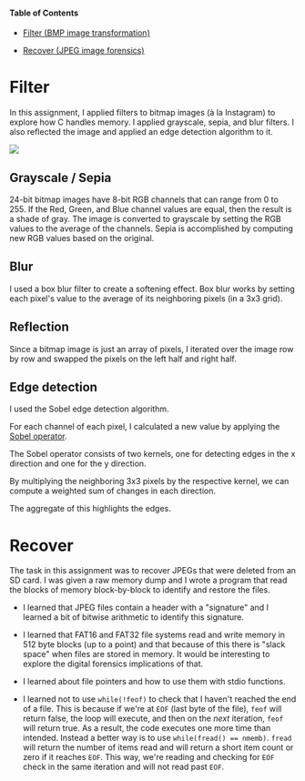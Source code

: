 #### Table of Contents
* [Filter (BMP image transformation)](https://github.com/akcode2/cs50/tree/master/Memory#Filter)

* [Recover (JPEG image forensics)](https://github.com/akcode2/cs50/tree/master/Memory#Recover)

# Filter
In this assignment, I applied filters to bitmap images (à la Instagram) to explore how C handles memory. I applied grayscale, sepia, and blur filters. I also reflected the image and applied an edge detection algorithm to it.

![](https://github.com/akcode2/cs50/blob/master/Memory/Images/filteredimages.png)

## Grayscale / Sepia
24-bit bitmap images have 8-bit RGB channels that can range from 0 to 255. If the Red, Green, and Blue channel values are equal, then the result is a shade of gray. The image is converted to grayscale by setting the RGB values to the average of the channels. Sepia is accomplished by computing new RGB values based on the original.

## Blur
I used a box blur filter to create a softening effect. Box blur works by setting each pixel's value to the average of its neighboring pixels (in a 3x3 grid).

## Reflection
Since a bitmap image is just an array of pixels, I iterated over the image row by row and swapped the pixels on the left half and right half.

## Edge detection
I used the Sobel edge detection algorithm. 

For each channel of each pixel, I calculated a new value by applying the [Sobel operator](https://en.wikipedia.org/wiki/Sobel_operator).

The Sobel operator consists of two kernels, one for detecting edges in the x direction and one for the y direction.

By multiplying the neighboring 3x3 pixels by the respective kernel, we can compute a weighted sum of changes in each direction.

The aggregate of this highlights the edges.

# Recover
The task in this assignment was to recover JPEGs that were deleted from an SD card. I was given a raw memory dump and I wrote a program that read the blocks of memory block-by-block to identify and restore the files.

* I learned that JPEG files contain a header with a "signature" and I learned a bit of bitwise arithmetic to identify this signature. 

* I learned that FAT16 and FAT32 file systems read and write memory in 512 byte blocks (up to a point) and that because of this there is "slack space" when files are stored in memory. It would be interesting to explore the digital forensics implications of that. 

* I learned about file pointers and how to use them with stdio functions.

* I learned not to use `while(!feof)` to check that I haven't reached the end of a file. This is because if we're at `EOF` (last byte of the file), `feof` will return false, the loop will execute, and then on the *next* iteration, `feof` will return true. As a result, the code executes one more time than intended. Instead a better way is to use `while(fread() == nmemb)`. `fread` will return the number of items read and will return a short item count or zero if it reaches `EOF`. This way, we're reading and checking for `EOF` check in the same iteration and will not read past `EOF`.



